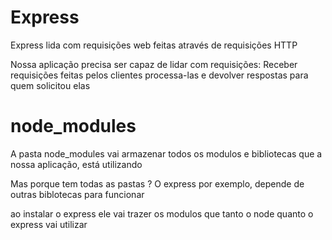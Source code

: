 # Express

Express lida com requisições web feitas através de requisições HTTP

Nossa aplicação precisa ser capaz de lidar com requisições:
Receber requisições feitas pelos clientes
processa-las e devolver respostas para quem solicitou elas

# node_modules

A pasta node_modules vai armazenar todos os modulos e bibliotecas que a nossa aplicação, está utilizando

Mas porque tem todas as pastas ? O express por exemplo, depende de outras biblotecas para funcionar

ao instalar o express ele vai trazer os modulos que tanto o node quanto o express vai utilizar

